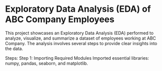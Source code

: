 # Exploratory Data Analysis (EDA) of ABC Company Employees
This project showcases an Exploratory Data Analysis (EDA) performed to analyze, visualize, and summarize a dataset of employees working at ABC Company. The analysis involves several steps to provide clear insights into the data.

Steps:
Step 1: Importing Required Modules
Imported essential libraries: numpy, pandas, seaborn, and matplotlib.

